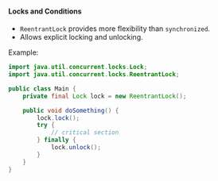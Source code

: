 #### Locks and Conditions

- `ReentrantLock` provides more flexibility than `synchronized`.
- Allows explicit locking and unlocking.

Example:
```java
import java.util.concurrent.locks.Lock;
import java.util.concurrent.locks.ReentrantLock;

public class Main {
    private final Lock lock = new ReentrantLock();

    public void doSomething() {
        lock.lock();
        try {
            // critical section
        } finally {
            lock.unlock();
        }
    }
}
```
